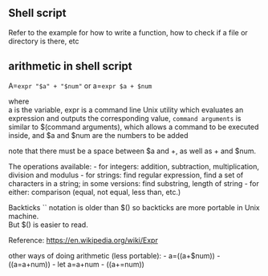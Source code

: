 Shell script
-------------------------

Refer to the example for how to write a function, how to check if a file or directory is there, etc


arithmetic in shell script
-----------------------------

A=`expr "$a" + "$num"` or a=`expr $a + $num`

where  
a is the variable, 
expr is a command line Unix utility which evaluates an expression and outputs the corresponding value,
`command arguments` is similar to $(command arguments), which allows a command to be executed inside,
and $a and $num are the numbers to be added 

note that there must be a space between $a and +, as well as + and $num. 

The operations available:
	- for integers: addition, subtraction, multiplication, division and modulus
	- for strings: find regular expression, find a set of characters in a string; in some versions: find substring, length of string
	- for either: comparison (equal, not equal, less than, etc.)

Backticks `` notation is older than $() so backticks are more portable in Unix machine.  
But $() is easier to read.

Reference: https://en.wikipedia.org/wiki/Expr

other ways of doing arithmetic (less portable):
	- a=$(($a+$num))
	- ((a=a+num))
	- let a=a+num
	- ((a+=num))
